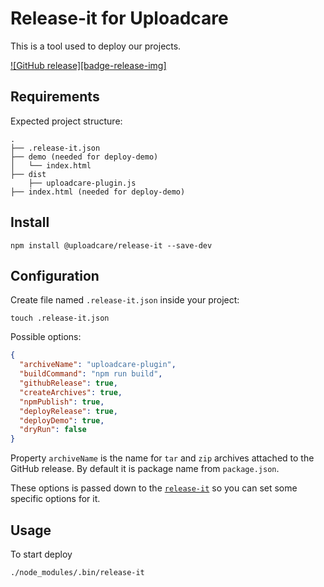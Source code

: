 # Release-it for Uploadcare

This is a tool used to deploy our projects.

[![GitHub release][badge-release-img]][badge-release-url]&nbsp;

## Requirements

Expected project structure:

```
.
├── .release-it.json
├── demo (needed for deploy-demo)
│   └── index.html
├── dist
    ├── uploadcare-plugin.js
├── index.html (needed for deploy-demo)
```

## Install

```
npm install @uploadcare/release-it --save-dev
```

## Configuration

Create file named `.release-it.json` inside your project:

```
touch .release-it.json
```

Possible options:
```json
{
  "archiveName": "uploadcare-plugin",
  "buildCommand": "npm run build",
  "githubRelease": true,
  "createArchives": true,
  "npmPublish": true,
  "deployRelease": true,
  "deployDemo": true,
  "dryRun": false
}
```

Property `archiveName` is the name for `tar` and `zip` archives attached to the GitHub release. By default it is package name from `package.json`.

These options is passed down to the [`release-it`][release-it] so you can set some specific options for it.

## Usage

To start deploy

```
./node_modules/.bin/release-it
```

[badge-release-url]: https://github.com/uploadcare/uploadcare-ckeditor/releases
[release-it]: https://github.com/webpro/release-it
